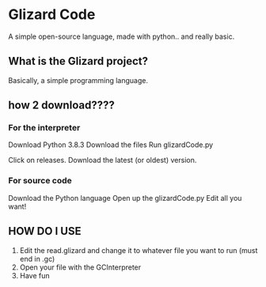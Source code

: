 # Glizard Code
A simple open-source language, made with python.. and really basic.


## What is the Glizard project?
Basically, a simple programming language.

## how 2 download????

### For the interpreter

Download Python 3.8.3
Download the files
Run glizardCode.py

Click on releases.
Download the latest (or oldest) version.

### For source code
Download the Python language
Open up the glizardCode.py
Edit all you want!

## HOW DO I USE
1. Edit the read.glizard and change it to whatever file you want to run (must end in .gc)
2. Open your file with the GCInterpreter
3. Have fun
